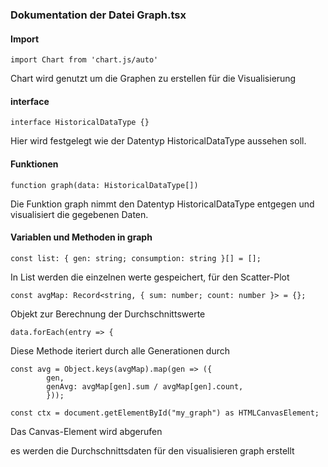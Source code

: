 ### Dokumentation der Datei Graph.tsx

#### Import

```
import Chart from 'chart.js/auto'
```

Chart wird genutzt um die Graphen zu erstellen für die Visualisierung

#### interface

```
interface HistoricalDataType {}
```
Hier wird festgelegt wie der Datentyp HistoricalDataType aussehen soll.

#### Funktionen

```
function graph(data: HistoricalDataType[])
```
Die Funktion graph nimmt den Datentyp HistoricalDataType entgegen und visualisiert die gegebenen Daten.

#### Variablen und Methoden in graph

```
const list: { gen: string; consumption: string }[] = [];
```

In List werden die einzelnen werte gespeichert, für den Scatter-Plot

```
const avgMap: Record<string, { sum: number; count: number }> = {}; 
```
Objekt zur Berechnung der Durchschnittswerte

```
data.forEach(entry => {
```
Diese Methode iteriert durch alle Generationen durch

```
const avg = Object.keys(avgMap).map(gen => ({
        gen,
        genAvg: avgMap[gen].sum / avgMap[gen].count,
        }));
```

```
const ctx = document.getElementById("my_graph") as HTMLCanvasElement;
```
Das Canvas-Element wird abgerufen




es werden die Durchschnittsdaten für den visualisieren graph erstellt

